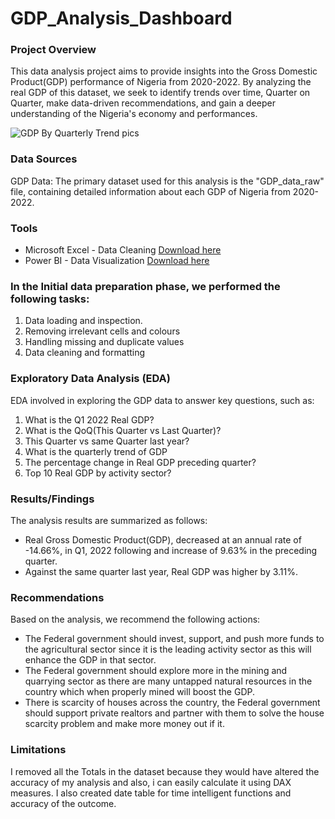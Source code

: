 # GDP_Analysis_Dashboard

### Project Overview

This data analysis project aims to provide insights into the Gross Domestic Product(GDP) performance of Nigeria from 2020-2022. By analyzing the real GDP of this dataset, we seek to identify trends over time, Quarter on Quarter, make data-driven recommendations, and gain a deeper understanding of the Nigeria's economy and performances. 

![GDP By Quarterly Trend  pics](https://github.com/user-attachments/assets/2379d29f-b474-4435-8aa7-f8c2ecccd172)




### Data Sources

GDP Data: The primary dataset used for this analysis is the "GDP_data_raw" file, containing detailed information about each GDP of Nigeria from 2020-2022.

### Tools

- Microsoft Excel - Data Cleaning [Download here](www.office.com)
- Power BI - Data Visualization [Download here](https://www.microsoft.com/en-us/download/details.aspx?id=58494)

### In the Initial data preparation phase, we performed the following tasks:
1. Data loading and inspection.
2. Removing irrelevant cells and colours
3. Handling missing and duplicate values
4. Data cleaning and formatting

### Exploratory Data Analysis (EDA)

EDA involved in exploring the GDP data to answer key questions, such as:

1. What is the Q1 2022 Real GDP?
2. What is the QoQ(This Quarter vs Last Quarter)?
3. This Quarter vs same Quarter last year?
4. What is the quarterly trend of GDP
5. The percentage change in Real GDP preceding quarter?
6. Top 10 Real GDP by activity sector?

### Results/Findings 

The analysis results are summarized as follows:
- Real Gross Domestic Product(GDP), decreased at an annual rate of -14.66%, in Q1, 2022 following and increase of 9.63% in the preceding quarter. 
- Against the same quarter last year, Real GDP was higher by 3.11%.

### Recommendations

Based on the analysis, we recommend the following actions:
- The Federal government should invest, support, and push more funds to the agricultural sector since it is the leading activity sector as this will enhance the GDP in that sector.
- The Federal government should explore more in the mining and quarrying sector as there are many untapped natural resources in the country which when properly mined will boost the GDP.
- There is scarcity of houses across the country, the Federal government should support private realtors and partner with them to solve the house scarcity problem and make more money out if it. 

### Limitations

I removed all the Totals in the dataset because they would have altered the accuracy of my analysis and also, i can easily calculate it using  DAX measures. I also created date table for time intelligent functions and accuracy of the outcome.


